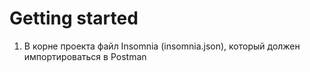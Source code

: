 # Getting started

1. В корне проекта файл Insomnia (insomnia.json), который должен импортироваться в Postman
